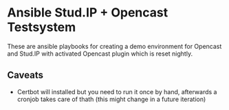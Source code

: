 # Ansible Stud.IP + Opencast Testsystem

These are ansible playbooks for creating a demo environment for Opencast and Stud.IP with activated Opencast plugin which is reset nightly.

## Caveats

- Certbot will installed but you need to run it once by hand, afterwards a cronjob takes care of thath (this might change in a future iteration)
